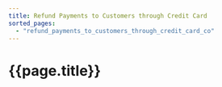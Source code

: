 ```yaml
---
title: Refund Payments to Customers through Credit Card
sorted_pages:
  - "refund_payments_to_customers_through_credit_card_co"
---
```

# {{page.title}}

